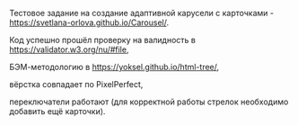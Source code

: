 Тестовое задание на создание адаптивной карусели с карточками - https://svetlana-orlova.github.io/Carousel/.



Код успешно прошёл проверку на валидность в https://validator.w3.org/nu/#file,

БЭМ-методологию в https://yoksel.github.io/html-tree/,

вёрстка совпадает по PixelPerfect,

переключатели работают (для корректной работы стрелок необходимо добавить ещё карточки).
